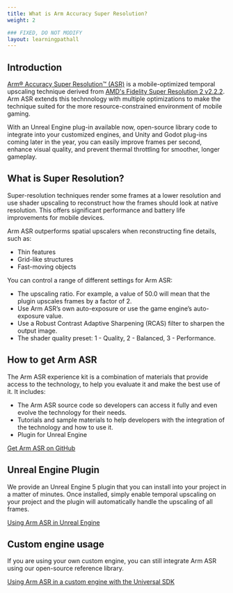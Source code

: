 ```yaml
---
title: What is Arm Accuracy Super Resolution?
weight: 2

### FIXED, DO NOT MODIFY
layout: learningpathall
---
```


## Introduction

[Arm&reg; Accuracy Super Resolution™ (ASR)](https://www.arm.com/developer-hub/mobile-graphics-and-gaming/accuracy-super-resolution) is a mobile-optimized temporal upscaling technique derived from [AMD's Fidelity Super Resolution 2 v2.2.2](https://github.com/GPUOpen-LibrariesAndSDKs/FidelityFX-SDK/blob/main/docs/techniques/super-resolution-temporal.md). Arm ASR extends this technnology with multiple optimizations to make the technique suited for the more resource-constrained environment of mobile gaming.

With an Unreal Engine plug-in available now, open-source library code to integrate into your customized engines, and Unity and Godot plug-ins coming later in the year, you can easily improve frames per second, enhance visual quality, and prevent thermal throttling for smoother, longer gameplay.

## What is Super Resolution?

Super-resolution techniques render some frames at a lower resolution and use shader upscaling to reconstruct how the frames should look at native resolution. This offers significant performance and battery life improvements for mobile devices.

Arm ASR outperforms spatial upscalers when reconstructing fine details, such as:

- Thin features
- Grid-like structures
- Fast-moving objects

You can control a range of different settings for Arm ASR:

- The upscaling ratio. For example, a value of 50.0 will mean that the plugin upscales frames by a factor of 2.
- Use Arm ASR’s own auto-exposure or use the game engine’s auto-exposure value.
- Use a Robust Contrast Adaptive Sharpening (RCAS) filter to sharpen the output image.
- The shader quality preset: 1 - Quality, 2 - Balanced, 3 - Performance.

## How to get Arm ASR

The Arm ASR experience kit is a combination of materials that provide access to the technology, to help you evaluate it and make the best use of it. It includes:

- The Arm ASR source code so developers can access it fully and even evolve the technology for their needs.
- Tutorials and sample materials to help developers with the integration of the technology and how to use it.
- Plugin for Unreal Engine

[Get Arm ASR on GitHub](https://github.com/arm/accuracy-super-resolution)

## Unreal Engine Plugin

We provide an Unreal Engine 5 plugin that you can install into your project in a matter of minutes. Once installed, simply enable temporal upscaling on your project and the plugin will automatically handle the upscaling of all frames.

[Using Arm ASR in Unreal Engine](../03-ue)

## Custom engine usage

If you are using your own custom engine, you can still integrate Arm ASR using our open-source reference library.

[Using Arm ASR in a custom engine with the Universal SDK](../04-universal-sdk)

